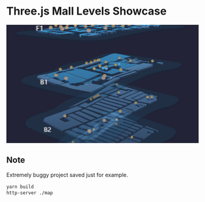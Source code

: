 # Three.js Mall Levels Showcase

<img src="/static/screenshot.jpg" alt="Mall Levels Showcase"/>  

## Note
Extremely buggy project saved just for example.  
```
yarn build
http-server ./map
```
